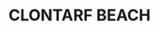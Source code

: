 ---
lastmod: '2025-04-06T06:05:21+00:00'
latitude: -27.248337
layout: suburb
longitude: 153.088498
postcode: '4019'
state: QLD
title: CLONTARF BEACH
url: /qld/clontarf-beach/
---